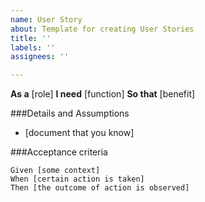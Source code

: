 ```yaml
---
name: User Story
about: Template for creating User Stories
title: ''
labels: ''
assignees: ''

---
```


**As a** [role]
**I need** [function]
**So that** [benefit]

###Details and Assumptions
* [document that you know]

###Acceptance criteria

 ```gherkin
 Given [some context]
 When [certain action is taken]
 Then [the outcome of action is observed]
 ```
